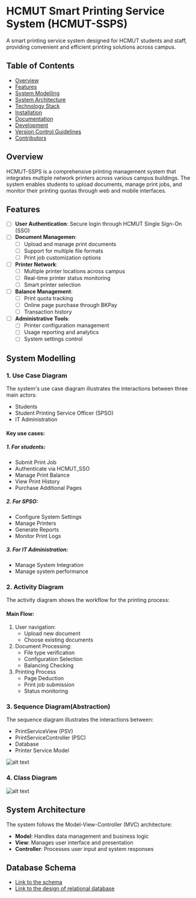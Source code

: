 # HCMUT Smart Printing Service System (HCMUT-SSPS)

A smart printing service system designed for HCMUT students and staff, providing convenient and efficient printing solutions across campus.

## Table of Contents
- [Overview](#overview)
- [Features](#features)
- [System Modelling](#system-modelling)
- [System Architecture](#system-architecture)
- [Technology Stack](#technology-stack)
- [Installation](#installation)
- [Documentation](#documentation)
- [Development](#development)
- [Version Control Guidelines](#version-control-guidelines)
- [Contributors](#contributors)

## Overview
HCMUT-SSPS is a comprehensive printing management system that integrates multiple network printers across various campus buildings. The system enables students to upload documents, manage print jobs, and monitor their printing quotas through web and mobile interfaces.

## Features
- [ ] **User Authentication**: Secure login through HCMUT Single Sign-On (SSO)
- [ ] **Document Managemen**:
    - [ ] Upload and manage print documents
    - [ ] Support for multiple file formats
    - [ ] Print job customization options
- [ ] **Printer Network**:
    - [ ] Multiple printer locations across campus
    - [ ] Real-time printer status monitoring
    - [ ] Smart printer selection
- [ ] **Balance Management**:
    - [ ] Print quota tracking
    - [ ] Online page purchase through BKPay
    - [ ] Transaction history
- [ ] **Administrative Tools**:
    - [ ] Printer configuration management
    - [ ] Usage reporting and analytics
    - [ ] System settings control

## System Modelling
### 1. Use Case Diagram
The system's use case diagram illustrates the interactions between three main actors:
- Students
- Student Printing Service Officer (SPSO)
- IT Administration
#### Key use cases:
##### 1. For students:
- Submit Print Job
- Authenticate via HCMUT_SSO
- Manage Print Balance
- View Print History
- Purchase Additional Pages
##### 2. For SPSO:
- Configure System Settings
- Manage Printers
- Generate Reports
- Monitor Print Logs
##### 3. For IT Administration:
- Manage System Integration
- Manage system performance
### 2. Activity Diagram
The activity diagram shows the workflow for the printing process:
#### Main Flow:
1. User navigation:
    - Upload new document
    - Choose existing documents
2. Document Processing:
    - File type verification
    - Configuration Selection
    - Balancing Checking
3. Printing Process
    - Page Deduction
    - Print job submission
    - Status monitoring

### 3. Sequence Diagram(Abstraction)
The sequence diagram illustrates the interactions between:
- PrintServiceView (PSV)
- PrintServiceController (PSC)
- Database
- Printer Service Model

![alt text](./img/sequence_diagram_SE.drawio%20(1).png)

### 4. Class Diagram

![alt text](./img/uml.png)


## System Architecture
The system follows the Model-View-Controller (MVC) architecture:
- **Model**: Handles data management and business logic
- **View**: Manages user interface and presentation
- **Controller**: Processes user input and system responses

## Database Schema
- [Link to the schema](./backend/docs/print_hcmut.sql)
- [Link to the design of relational database](./backend/docs/SE_DB.drawio)

